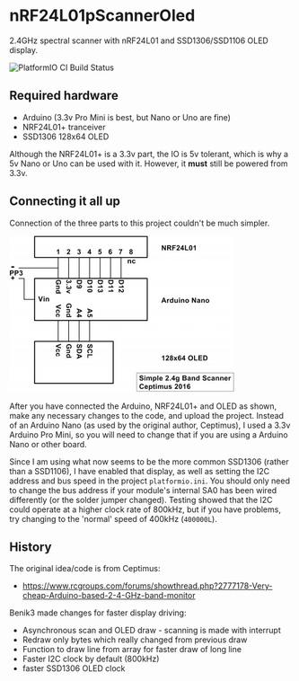 # nRF24L01pScannerOled
2.4GHz spectral scanner with nRF24L01 and SSD1306/SSD1106 OLED display.

![PlatformIO CI Build Status](https://github.com/pfeerick/nRF24L01pScannerOled/workflows/PlatformIO%20CI/badge.svg)

## Required hardware

* Arduino (3.3v Pro Mini is best, but Nano or Uno are fine)
* NRF24L01+ tranceiver
* SSD1306 128x64 OLED

Although the NRF24L01+ is a 3.3v part, the IO is 5v tolerant, which is why a 5v Nano or Uno can be used with it. However, it **must** still be powered from 3.3v. 

## Connecting it all up
Connection of the three parts to this project couldn't be much simpler.

![Connection diagram](docs/connection-diagram.png)

After you have connected the Arduino, NRF24L01+ and OLED as shown, make any necessary changes to the code, and upload the project. Instead of an Arduino Nano (as used by the original author, Ceptimus), I used a 3.3v Arduino Pro Mini, so you will need to change that if you are using a Arduino Nano or other board. 

Since I am using what now seems to be the more common SSD1306 (rather than a SSD1106), I have enabled that display, as well as setting the I2C address and bus speed in the project `platformio.ini`. You should only need to change the bus address if your module's internal SA0 has been wired differently (or the solder jumper changed). Testing showed that the I2C could operate at a higher clock rate of 800kHz, but if you have problems, try changing to the 'normal' speed of 400kHz (`400000L`).


## History

The original idea/code is from Ceptimus:
* https://www.rcgroups.com/forums/showthread.php?2777178-Very-cheap-Arduino-based-2-4-GHz-band-monitor

Benik3 made changes for faster display driving:
- Asynchronous scan and OLED draw - scanning is made with interrupt
- Redraw only bytes which really changed from previous draw
- Function to draw line from array for faster draw of long line
- Faster I2C clock by default (800kHz)
- faster SSD1306 OLED clock
